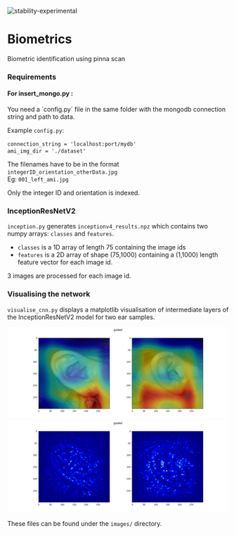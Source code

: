 ![stability-experimental](https://img.shields.io/badge/stability-experimental-orange.svg)

# Biometrics
Biometric identification using pinna scan

<h3>Requirements</h3>
<h4>For insert_mongo.py :</h4>
You need a `config.py` file in the same folder with the mongodb connection string and path to data.

Example `config.py`:
```
connection_string = 'localhost:port/mydb'
ami_img_dir = './dataset'
```
The filenames have to be in the format `integerID_orientation_otherData.jpg`<br/>Eg: `001_left_ami.jpg`

Only the integer ID and orientation is indexed.

<h3>InceptionResNetV2</h3>

`inception.py` generates `inceptionv4_results.npz` which contains two numpy arrays: `classes` and `features`.
- `classes` is a 1D array of length 75 containing the image ids
- `features` is a 2D array of shape (75,1000) containing a (1,1000) length feature vector for each image id.

3 images are processed for each image id.

<h3>Visualising the network</h3>

`visualise_cnn.py` displays a matplotlib visualisation of intermediate layers of the InceptionResNetV2 model for two ear samples.

<img src='images/inceptionv4_test_06042018_2152.png'>

<img src='images/inceptionv4_test_06042018_2152_2.png'>

These files can be found under the `images/` directory.
